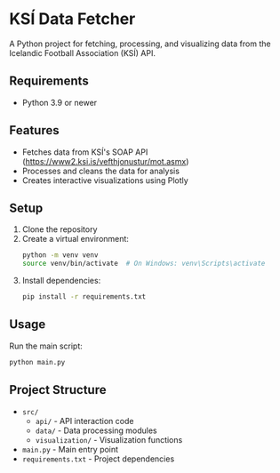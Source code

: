 # KSÍ Data Fetcher

A Python project for fetching, processing, and visualizing data from the Icelandic Football Association (KSÍ) API.

## Requirements
- Python 3.9 or newer

## Features
- Fetches data from KSÍ's SOAP API (https://www2.ksi.is/vefthjonustur/mot.asmx)
- Processes and cleans the data for analysis
- Creates interactive visualizations using Plotly

## Setup
1. Clone the repository
2. Create a virtual environment:
   ```bash
   python -m venv venv
   source venv/bin/activate  # On Windows: venv\Scripts\activate
   ```
3. Install dependencies:
   ```bash
   pip install -r requirements.txt
   ```

## Usage
Run the main script:
```bash
python main.py
```

## Project Structure
- `src/`
  - `api/` - API interaction code
  - `data/` - Data processing modules
  - `visualization/` - Visualization functions
- `main.py` - Main entry point
- `requirements.txt` - Project dependencies 